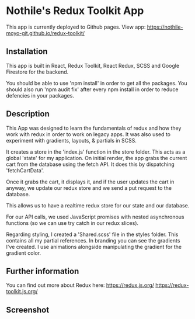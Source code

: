 # Nothile's Redux Toolkit App

This app is currently deployed to Github pages.
View app: https://nothile-moyo-git.github.io/redux-toolkit/ 

## Installation
This app is built in React, Redux Toolkit, React Redux, SCSS and Google Firestore for the backend.

You should be able to use 'npm install' in order to get all the packages.
You should also run 'npm audit fix' after every npm install in order to reduce defencies in your packages.

## Description
This App was designed to learn the fundamentals of redux and how they work with redux in order to work on legacy apps.
It was also used to experiment with gradients, layouts, & partials in SCSS.

It creates a store in the 'index.js' function in the store folder.
This acts as a global 'state' for my application.
On initial render, the app grabs the current cart from the database using the fetch API. It does this by dispatching 'fetchCartData'.

Once it grabs the cart, it displays it, and if the user updates the cart in anyway, we update our redux store and we send a put request to the database.

This allows us to have a realtime redux store for our state and our database.

For our API calls, we used JavaScript promises with nested asynchronous functions (so we can use try catch in our redux slices).

Regarding styling, I created a 'Shared.scss' file in the styles folder.
This contains all my partial references. 
In branding you can see the gradients I've created. 
I use animations alongside manipulating the gradient for the gradient color.

## Further information
You can find out more about Redux here: 
https://redux.js.org/
https://redux-toolkit.js.org/

## Screenshot


